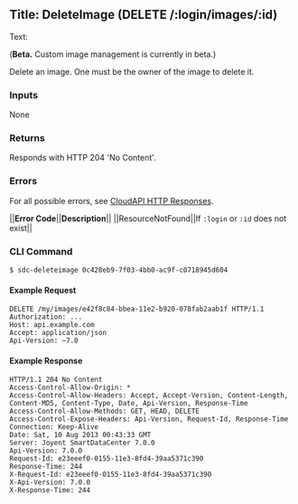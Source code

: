 Title: DeleteImage (DELETE /:login/images/:id)
---
Text:

(**Beta.** Custom image management is currently in beta.)

Delete an image.  One must be the owner of the image to delete it.

### Inputs

None

### Returns

Responds with HTTP 204 'No Content'.

### Errors

For all possible errors, see [CloudAPI HTTP Responses](#cloudapi-http-responses).

||**Error Code**||**Description**||
||ResourceNotFound||If `:login` or `:id` does not exist||

### CLI Command

    $ sdc-deleteimage 0c428eb9-7f03-4bb0-ac9f-c0718945d604

#### Example Request

    DELETE /my/images/e42f8c84-bbea-11e2-b920-078fab2aab1f HTTP/1.1
    Authorization: ...
    Host: api.example.com
    Accept: application/json
    Api-Version: ~7.0

#### Example Response

    HTTP/1.1 204 No Content
    Access-Control-Allow-Origin: *
    Access-Control-Allow-Headers: Accept, Accept-Version, Content-Length, Content-MD5, Content-Type, Date, Api-Version, Response-Time
    Access-Control-Allow-Methods: GET, HEAD, DELETE
    Access-Control-Expose-Headers: Api-Version, Request-Id, Response-Time
    Connection: Keep-Alive
    Date: Sat, 10 Aug 2013 00:43:33 GMT
    Server: Joyent SmartDataCenter 7.0.0
    Api-Version: 7.0.0
    Request-Id: e23eeef0-0155-11e3-8fd4-39aa5371c390
    Response-Time: 244
    X-Request-Id: e23eeef0-0155-11e3-8fd4-39aa5371c390
    X-Api-Version: 7.0.0
    X-Response-Time: 244

